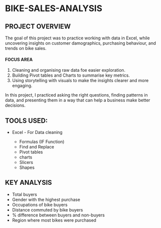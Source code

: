 # BIKE-SALES-ANALYSIS

## PROJECT OVERVIEW

The goal of this project was to practice working with data in Excel, while uncovering insights on customer damographics, purchasing behaviour, and trends on bike sales.

#### FOCUS AREA

1. Cleaning and organising raw data foe easier exploration.
2. Building Pivot tables and Charts to summarise key metrics.
3. Using storytelling with visuals to make the insights clearer and more engaging.


In this project, I practiced asking the right questions, finding patterns in data, and presenting them in a way that can help a business make better decisions.

## TOOLS USED:
* Excel - For Data cleaning
  
  * Formulas (IF Function)
  * Find and Replace
  * Pivot tables
  * charts
  * Slicers
  * Shapes

## KEY ANALYSIS

* Total buyers
* Gender with the highest purchase
* Occupations of bike buyers
* Distance commuted by bike buyers
* % difference between buyers and non-buyers
* Region where most bikes were purchased

